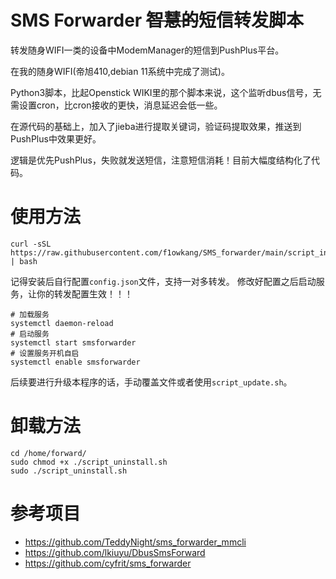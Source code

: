 # SMS Forwarder ~~智慧的~~短信转发脚本

转发随身WIFI一类的设备中ModemManager的短信到PushPlus平台。

在我的随身WIFI(帝旭410,debian 11系统中完成了测试)。

Python3脚本，比起Openstick WIKI里的那个脚本来说，这个监听dbus信号，无需设置cron，比cron接收的更快，消息延迟会低一些。

在源代码的基础上，加入了jieba进行提取关键词，验证码提取效果，推送到PushPlus中效果更好。

逻辑是优先PushPlus，失败就发送短信，注意短信消耗！目前大幅度结构化了代码。

# 使用方法

```
curl -sSL https://raw.githubusercontent.com/f1owkang/SMS_forwarder/main/script_install_online.sh | bash
```
记得安装后自行配置`config.json`文件，支持一对多转发。
修改好配置之后启动服务，让你的转发配置生效！！！
```
# 加载服务
systemctl daemon-reload
# 启动服务
systemctl start smsforwarder
# 设置服务开机自启
systemctl enable smsforwarder
```
后续要进行升级本程序的话，手动覆盖文件或者使用`script_update.sh`。

# 卸载方法

```
cd /home/forward/
sudo chmod +x ./script_uninstall.sh
sudo ./script_uninstall.sh
```

# 参考项目

- https://github.com/TeddyNight/sms_forwarder_mmcli
- https://github.com/lkiuyu/DbusSmsForward
- https://github.com/cyfrit/sms_forwarder